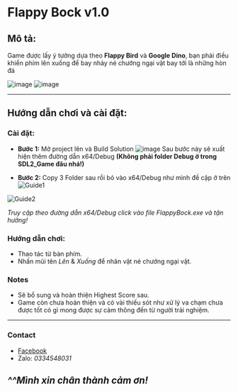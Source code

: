 # Flappy Bock v1.0
## Mô tả: 
Game được lấy ý tưởng dựa theo **Flappy Bird** và **Google Dino**, bạn phải điều khiển phím lên xuống để bay nhảy né chướng ngại vật bay tới là những hòn đá

![image](https://github.com/bamenh/FlappyBock/assets/150647664/7a5cfae1-9de3-4c3a-bc23-cdb089b2a14e)
![image](https://github.com/bamenh/FlappyBock/assets/150647664/fa19d1d3-a949-4530-87f1-4c9ef267c61b)

***
## Hướng dẫn chơi và cài đặt: 
### Cài đặt:
- **Bước 1:** Mở project lên và Build Solution
![image](https://github.com/bamenh/FlappyBock/assets/150647664/20208c35-a9c9-4df0-a665-262d6d04a975)
 Sau bước này sẽ xuất hiện thêm đường dẫn x64/Debug **(Không phải folder Debug ở trong SDL2_Game đâu nhá!)**

-  **Bước 2:** Copy 3 Folder sau rồi bỏ vào x64/Debug như mình đề cập ở trên
  ![Guide1](https://github.com/bamenh/FlappyBock/assets/150647664/4f682d92-d8f0-45c5-b1c6-c45923f06f88)

![Guide2](https://github.com/bamenh/FlappyBock/assets/150647664/6014e44e-b05f-4c04-85d7-e911e7dedaff)
  
  *Truy cập theo đường dẫn x64/Debug click vào file FlappyBock.exe và tận hưởng!*
### Hướng dẫn chơi:
- Thao tác từ bàn phím.
- Nhấn mũi tên *Lên* & *Xuống* để nhân vật né chướng ngại vật.

### Notes
- Sẽ bổ sung và hoàn thiện Highest Score sau.
- Game còn chưa hoàn thiện và có vài thiếu sót như xử lý va chạm chưa được tốt có gì mong được sự cảm thông đến từ người trải nghiệm.
***
### Contact 
- [Facebook](https://www.facebook.com/csuet5/) 
- Zalo: *0334548031*
##                               ***^^Mình xin chân thành cảm ơn!***
